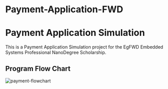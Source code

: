 # Payment-Application-FWD
# Payment Application Simulation
This is a Payment Application Simulation project for the EgFWD Embedded Systems Professional NanoDegree Scholarship.

## Program Flow Chart
![payment-flowchart](https://user-images.githubusercontent.com/62207434/183305187-4d1241fb-fa97-4daf-8a6b-a1f41a540ac7.jpg)
